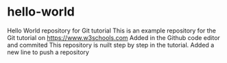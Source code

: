 # hello-world
Hello World repository for Git tutorial
This is an example repository for the Git tutorial on https://www.w3schools.com
Added in the Github code editor and commited
This repository is nuilt step by step in the tutorial.
Added a new line to push a repository